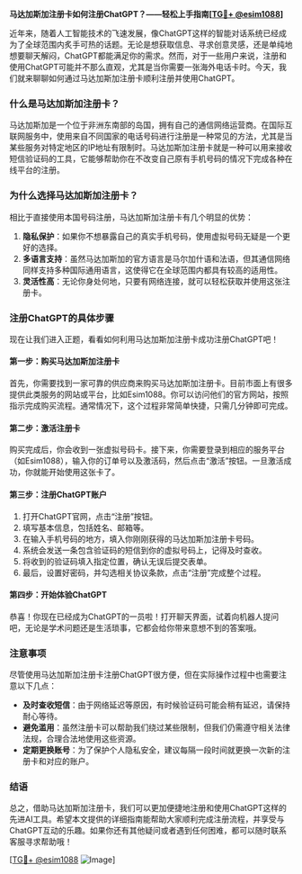 **马达加斯加注册卡如何注册ChatGPT？——轻松上手指南[[TG💪+ @esim1088](https://t.me/s/esim1088)]**

近年来，随着人工智能技术的飞速发展，像ChatGPT这样的智能对话系统已经成为了全球范围内炙手可热的话题。无论是想获取信息、寻求创意灵感，还是单纯地想要聊天解闷，ChatGPT都能满足你的需求。然而，对于一些用户来说，注册和使用ChatGPT可能并不那么直观，尤其是当你需要一张海外电话卡时。今天，我们就来聊聊如何通过马达加斯加注册卡顺利注册并使用ChatGPT。

### 什么是马达加斯加注册卡？

马达加斯加是一个位于非洲东南部的岛国，拥有自己的通信网络运营商。在国际互联网服务中，使用来自不同国家的电话号码进行注册是一种常见的方法，尤其是当某些服务对特定地区的IP地址有限制时。马达加斯加注册卡就是一种可以用来接收短信验证码的工具，它能够帮助你在不改变自己原有手机号码的情况下完成各种在线平台的注册。

### 为什么选择马达加斯加注册卡？

相比于直接使用本国号码注册，马达加斯加注册卡有几个明显的优势：

1. **隐私保护**：如果你不想暴露自己的真实手机号码，使用虚拟号码无疑是一个更好的选择。
2. **多语言支持**：虽然马达加斯加的官方语言是马尔加什语和法语，但其通信网络同样支持多种国际通用语言，这使得它在全球范围内都具有较高的适用性。
3. **灵活性高**：无论你身处何地，只要有网络连接，就可以轻松获取并使用这张注册卡。

### 注册ChatGPT的具体步骤

现在让我们进入正题，看看如何利用马达加斯加注册卡成功注册ChatGPT吧！

#### 第一步：购买马达加斯加注册卡

首先，你需要找到一家可靠的供应商来购买马达加斯加注册卡。目前市面上有很多提供此类服务的网站或平台，比如Esim1088。你可以访问他们的官方网站，按照指示完成购买流程。通常情况下，这个过程非常简单快捷，只需几分钟即可完成。

#### 第二步：激活注册卡

购买完成后，你会收到一张虚拟号码卡。接下来，你需要登录到相应的服务平台（如Esim1088），输入你的订单号以及激活码，然后点击“激活”按钮。一旦激活成功，你就能开始使用这张卡了。

#### 第三步：注册ChatGPT账户

1. 打开ChatGPT官网，点击“注册”按钮。
2. 填写基本信息，包括姓名、邮箱等。
3. 在输入手机号码的地方，填入你刚刚获得的马达加斯加注册卡号码。
4. 系统会发送一条包含验证码的短信到你的虚拟号码上，记得及时查收。
5. 将收到的验证码填入指定位置，确认无误后提交表单。
6. 最后，设置好密码，并勾选相关协议条款，点击“注册”完成整个过程。

#### 第四步：开始体验ChatGPT

恭喜！你现在已经成为ChatGPT的一员啦！打开聊天界面，试着向机器人提问吧，无论是学术问题还是生活琐事，它都会给你带来意想不到的答案哦。

### 注意事项

尽管使用马达加斯加注册卡注册ChatGPT很方便，但在实际操作过程中也需要注意以下几点：

- **及时查收短信**：由于网络延迟等原因，有时候验证码可能会稍有延迟，请保持耐心等待。
- **避免滥用**：虽然注册卡可以帮助我们绕过某些限制，但我们仍需遵守相关法律法规，合理合法地使用这些资源。
- **定期更换账号**：为了保护个人隐私安全，建议每隔一段时间就更换一次新的注册卡和对应的账户。

### 结语

总之，借助马达加斯加注册卡，我们可以更加便捷地注册和使用ChatGPT这样的先进AI工具。希望本文提供的详细指南能帮助大家顺利完成注册流程，并享受与ChatGPT互动的乐趣。如果你还有其他疑问或者遇到任何困难，都可以随时联系客服寻求帮助哦！

[[TG💪+ @esim1088](https://t.me/s/esim1088) ![Image](https://i.postimg.cc/4NQfJmqS/Snipaste-2025-05-13-00-14-12.png)]